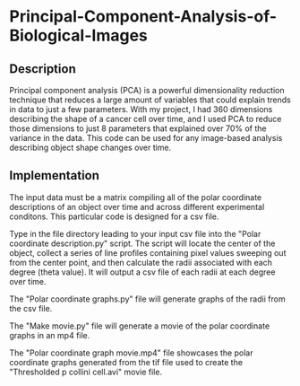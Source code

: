 # Principal-Component-Analysis-of-Biological-Images

## Description
Principal component analysis (PCA) is a powerful dimensionality reduction technique that reduces a large amount of variables that could explain trends in data to just a few parameters.
With my project, I had 360 dimensions describing the shape of a cancer cell over time, and I used PCA to reduce those dimensions to just 8 parameters that explained over 70% of the variance in the data.
This code can be used for any image-based analysis describing object shape changes over time.

## Implementation
The input data must be a matrix compiling all of the polar coordinate descriptions of an object over time and across different experimental conditons. This particular code is designed for a csv file.

Type in the file directory leading to your input csv file into the "Polar coordinate description.py" script. The script will locate the center of the object, collect a series of line profiles containing pixel values sweeping out from the center point, and then calculate the radii associated with each degree (theta value). It will output a csv file of each radii at each degree over time.

The "Polar coordinate graphs.py" file will generate graphs of the radii from the csv file.

The "Make movie.py" file will generate a movie of the polar coordinate graphs in an mp4 file.

The "Polar coordinate graph movie.mp4" file showcases the polar coordinate graphs generated from the tif file used to create the "Thresholded p collini cell.avi" movie file.
